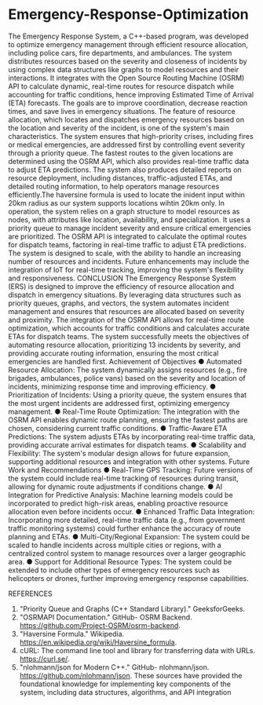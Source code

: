 # Emergency-Response-Optimization

The Emergency Response System, a C++-based program, was developed to optimize emergency management through efficient resource allocation, including police cars, fire departments, and ambulances. The system distributes resources based on the severity and closeness of incidents by using complex data structures like graphs to model resources and their interactions. It integrates with the Open Source Routing Machine (OSRM) API to calculate dynamic, real-time routes for resource dispatch while accounting for traffic conditions, hence improving Estimated Time of Arrival (ETA) forecasts. The goals are to improve coordination, decrease reaction times, and save lives in emergency situations.
The feature of resource allocation, which locates and dispatches emergency resources based on the location and severity of the incident, is one of the system's main characteristics. The system ensures that high-priority crises, including fires or medical emergencies, are addressed first by controlling event severity through a priority queue. The fastest routes to the given locations are determined using the OSRM API, which also provides real-time traffic data to adjust ETA predictions. The system also produces detailed reports on resource deployment, including distances, traffic-adjusted ETAs, and detailed routing information, to help operators manage resources efficiently.The haversine formula is used to locate the inident input within 20km radius as our system supports locations wihtin 20km only.
In operation, the system relies on a graph structure to model resources as nodes, with attributes like location, availability, and specialization. It uses a priority queue to manage incident severity and ensure critical emergencies are prioritized. The OSRM API is integrated to calculate the optimal routes for dispatch teams, factoring in real-time traffic to adjust ETA predictions. The system is designed to scale, with the ability to handle an increasing number of resources and incidents. Future enhancements may include the integration of IoT for real-time tracking, improving the system's flexibility and responsiveness.
CONCLUSION
 The Emergency Response System (ERS) is designed to improve the efficiency of
 resource allocation and dispatch in emergency situations. By leveraging data structures
 such as priority queues, graphs, and vectors, the system automates incident
 management and ensures that resources are allocated based on severity and proximity.
 The integration of the OSRM API allows for real-time route optimization, which accounts
 for traffic conditions and calculates accurate ETAs for dispatch teams. The system
 successfully meets the objectives of automating resource allocation, prioritizing
13
 incidents by severity, and providing accurate routing information, ensuring the most
 critical emergencies are handled first.
 Achievement of Objectives
 ● Automated Resource Allocation: The system dynamically assigns resources (e.g.,
 fire brigades, ambulances, police vans) based on the severity and location of
 incidents, minimizing response time and improving efficiency.
 ● Prioritization of Incidents: Using a priority queue, the system ensures that the
 most urgent incidents are addressed first, optimizing emergency management.
 ● Real-Time Route Optimization: The integration with the OSRM API enables
 dynamic route planning, ensuring the fastest paths are chosen, considering
 current traffic conditions.
 ● Traffic-Aware ETA Predictions: The system adjusts ETAs by incorporating
 real-time traffic data, providing accurate arrival estimates for dispatch teams.
 ● Scalability and Flexibility: The system's modular design allows for future
 expansion, supporting additional resources and integration with other systems.
 Future Work and Recommendations
 ● Real-Time GPS Tracking: Future versions of the system could include real-time
 tracking of resources during transit, allowing for dynamic route adjustments if
 conditions change.
 ● AI Integration for Predictive Analysis: Machine learning models could be
 incorporated to predict high-risk areas, enabling proactive resource allocation
 even before incidents occur.
 ● Enhanced Traffic Data Integration: Incorporating more detailed, real-time traffic
 data (e.g., from government traffic monitoring systems) could further enhance the
 accuracy of route planning and ETAs.
 ● Multi-City/Regional Expansion: The system could be scaled to handle incidents
 across multiple cities or regions, with a centralized control system to manage
 resources over a larger geographic area.
 ● Support for Additional Resource Types: The system could be extended to include
 other types of emergency resources such as helicopters or drones, further
 improving emergency response capabilities.

 REFERENCES
 1. "Priority Queue and Graphs (C++ Standard Library)." GeeksforGeeks.
 2. "OSRMAPI Documentation." GitHub- OSRM Backend. https://github.com/Project-OSRM/osrm-backend.
 3. "Haversine Formula." Wikipedia. https://en.wikipedia.org/wiki/Haversine_formula.
 4. cURL: The command line tool and library for transferring data with URLs. https://curl.se/.
 5. "nlohmann/json for Modern C++." GitHub- nlohmann/json. https://github.com/nlohmann/json.
 These sources have provided the foundational knowledge for implementing key components of the system,
 including data structures, algorithms, and API integration
